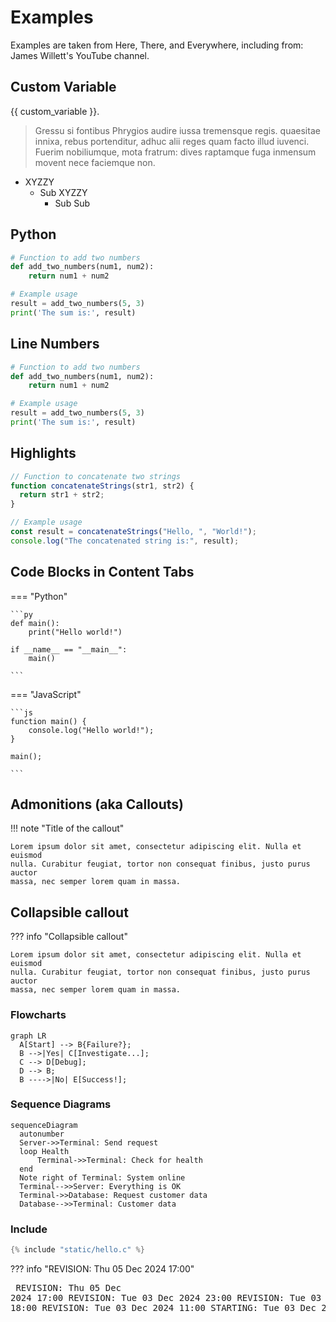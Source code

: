 # Examples

Examples are taken from Here, There, and Everywhere, including from:
James Willett's YouTube channel.

## Custom Variable
   {{ custom_variable }}.

> Gressu si fontibus Phrygios audire iussa tremensque regis. 
> quaesitae innixa, rebus portenditur, adhuc
> alii reges quam facto illud iuvenci. Fuerim nobiliumque, mota fratrum: dives
> raptamque fuga inmensum movent nece faciemque non.

* XYZZY
    * Sub XYZZY
        * Sub Sub

## Python

```py title="add_numbers.py" 
# Function to add two numbers
def add_two_numbers(num1, num2):
    return num1 + num2

# Example usage
result = add_two_numbers(5, 3)
print('The sum is:', result)

```

## Line Numbers

```py title="add_numbers.py" linenums="1"
# Function to add two numbers
def add_two_numbers(num1, num2):
    return num1 + num2

# Example usage
result = add_two_numbers(5, 3)
print('The sum is:', result)

```

## Highlights

```js title="code-examples.md" linenums="1" hl_lines="2-4"
// Function to concatenate two strings
function concatenateStrings(str1, str2) {
  return str1 + str2;
}

// Example usage
const result = concatenateStrings("Hello, ", "World!");
console.log("The concatenated string is:", result);

```

## Code Blocks in Content Tabs

=== "Python"

    ```py
    def main():
        print("Hello world!")

    if __name__ == "__main__":
        main()

    ```

=== "JavaScript"

    ```js
    function main() {
        console.log("Hello world!");
    }

    main();

    ```

## Admonitions (aka Callouts)

!!! note "Title of the callout"

    Lorem ipsum dolor sit amet, consectetur adipiscing elit. Nulla et euismod
    nulla. Curabitur feugiat, tortor non consequat finibus, justo purus auctor
    massa, nec semper lorem quam in massa.


## Collapsible callout

??? info "Collapsible callout"

    Lorem ipsum dolor sit amet, consectetur adipiscing elit. Nulla et euismod
    nulla. Curabitur feugiat, tortor non consequat finibus, justo purus auctor
    massa, nec semper lorem quam in massa.

### Flowcharts

```mermaid
graph LR
  A[Start] --> B{Failure?};
  B -->|Yes| C[Investigate...];
  C --> D[Debug];
  D --> B;
  B ---->|No| E[Success!];

```

### Sequence Diagrams

```mermaid
sequenceDiagram
  autonumber
  Server->>Terminal: Send request
  loop Health
      Terminal->>Terminal: Check for health
  end
  Note right of Terminal: System online
  Terminal-->>Server: Everything is OK
  Terminal->>Database: Request customer data
  Database-->>Terminal: Customer data

```

### Include

```c
{% include "static/hello.c" %}

```

??? info "REVISION: Thu 05 Dec 2024 17:00"
    <pre>
    REVISION: Thu 05 Dec 2024 17:00
    REVISION: Tue 03 Dec 2024 23:00
    REVISION: Tue 03 Dec 2024 18:00
    REVISION: Tue 03 Dec 2024 11:00
    STARTING: Tue 03 Dec 2024 09:00
    </pre>


